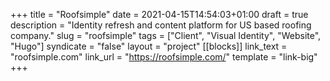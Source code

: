 +++
title = "Roofsimple"
date = 2021-04-15T14:54:03+01:00
draft = true
description = "Identity refresh and content platform for US based roofing company."
slug = "roofsimple"
tags = ["Client", "Visual Identity", "Website", "Hugo"]
syndicate = "false"
layout = "project"
[[blocks]]
link_text = "roofsimple.com"
link_url = "https://roofsimple.com/"
template = "link-big"
+++
